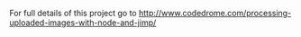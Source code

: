 For full details of this project go to
http://www.codedrome.com/processing-uploaded-images-with-node-and-jimp/
